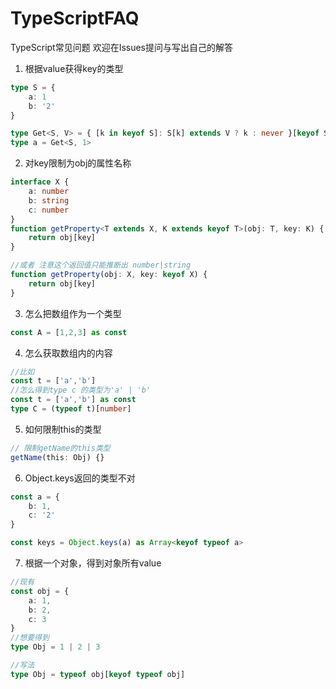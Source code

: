 # TypeScriptFAQ
TypeScript常见问题 欢迎在Issues提问与写出自己的解答

1. 根据value获得key的类型
```ts
type S = {
    a: 1
    b: '2'
}

type Get<S, V> = { [k in keyof S]: S[k] extends V ? k : never }[keyof S]
type a = Get<S, 1>
```
2. 对key限制为obj的属性名称
```ts
interface X {
    a: number
    b: string
    c: number
}
function getProperty<T extends X, K extends keyof T>(obj: T, key: K) {
    return obj[key]
}

//或者 注意这个返回值只能推断出 number|string
function getProperty(obj: X, key: keyof X) {
    return obj[key]
}
```
3. 怎么把数组作为一个类型
```ts
const A = [1,2,3] as const
```
4. 怎么获取数组内的内容
```ts
//比如
const t = ['a','b']
//怎么得到type c 的类型为'a' | 'b'
const t = ['a','b'] as const
type C = (typeof t)[number]
```
5. 如何限制this的类型
```ts
// 限制getName的this类型
getName(this: Obj) {}
```
6. Object.keys返回的类型不对
```ts
const a = {
    b: 1,
    c: '2'
}

const keys = Object.keys(a) as Array<keyof typeof a>
```
7. 根据一个对象，得到对象所有value
```ts
//现有 
const obj = {
    a: 1,
    b: 2,
    c: 3
}
//想要得到
type Obj = 1 | 2 | 3

//写法
type Obj = typeof obj[keyof typeof obj]
```